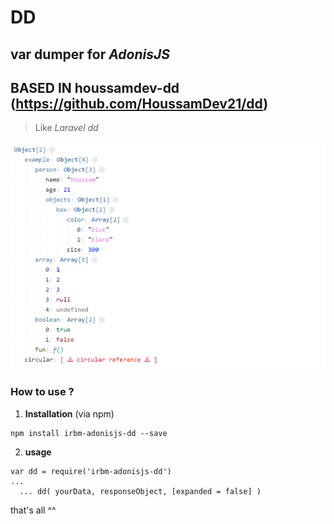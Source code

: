 # DD
## var dumper for *AdonisJS*
## BASED IN houssamdev-dd (https://github.com/HoussamDev21/dd)

> Like *Laravel dd* 

![alt text](./capture.png)

### How to use ?

1. **Installation** (via npm)
```
npm install irbm-adonisjs-dd --save
```

2. **usage**
```
var dd = require('irbm-adonisjs-dd')
...
  ... dd( yourData, responseObject, [expanded = false] )
```

that's all ^^ 
